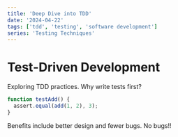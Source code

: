 ```yaml
---
title: 'Deep Dive into TDD'
date: '2024-04-22'
tags: ['tdd', 'testing', 'software development']
series: 'Testing Techniques'
---
```


# Test-Driven Development

Exploring TDD practices. Why write tests first?

```javascript
function testAdd() {
  assert.equal(add(1, 2), 3);
}
```

Benefits include better design and fewer bugs. No bugs!!
